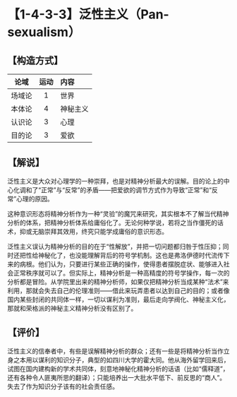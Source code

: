 # 【1-4-3-3】泛性主义（Pan-sexualism）
## 【构造方式】
| 论域 | 运动           | 内容 |
|:----:|:----------------:|:-----|
| 场域论   |1 |   世界 |
| 本体论   |4 | 神秘主义 |
| 认识论   |3 | 心理  |
| 目的论   |3 | 爱欲 |

## 【解说】
泛性主义是大众对心理学的一种崇拜，也是对精神分析最大的误解。目的论上的中心化调和了“正常”与“反常”的矛盾——把爱欲的调节方式作为导致“正常”和“反常”心理的原因。

这种意识形态将精神分析作为一种“灵验”的魔咒来研究，其实根本不了解当代精神分析的体系，把精神分析体系给庸俗化了。无论何种学说，若将之当作僵死的话术，抑或无脑崇拜其效用，终究只能学成庸俗的意识形态。

泛性主义误认为精神分析的目的在于“性解放”，并把一切问题都归咎于性压抑；同时还把性给神秘化了，也没能理解背后的符号学机制。这也是弗洛伊德时代流传下来的病根。他们认为，只要进行某些正确的操作，使得患者摆脱症状、能够进入社会正常秩序就可以了。但实际上，精神分析是一种高精度的符号学操作，每一次的分析都是冒险。从学院里出来的精神分析师，如果仅把精神分析当成某种“法术”来利用，那就会失去自己的伦理准则——借此来玩弄患者以达到自己的目的；或者像国内某些封闭的共同体一样，一切以谋利为准则，最后走向学阀化、神秘主义化，那就和荣格派的神秘主义精神分析没有区别了。

## 【评价】
泛性主义的信奉者中，有些是误解精神分析的群众；还有一些是将精神分析当作立身之本用以谋利的知识分子，典型的如四川大学的霍大同。他从海外留学回来后，试图在国内建构新的学术共同体，刻意地神秘化精神分析的话语（比如“儒释道”，还有各种令人匪夷所思的翻译）；只能培养出一大批水平低下、前反思的“商人”。失去了作为知识分子该有的社会责任感。

